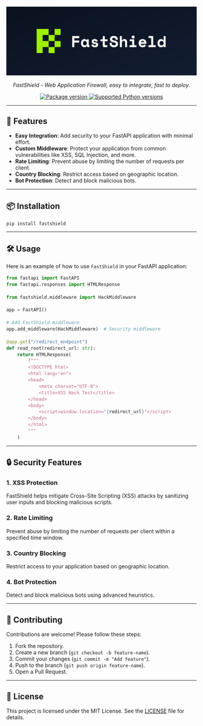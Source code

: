 <p align="center">
  <img src="media/logo-goriz.png" alt="FastShield">
</p>
<p align="center">
    <em>FastShield - Web Application Firewall, easy to integrate, fast to deploy.</em>
</p>

<p align="center">
<a href="https://pypi.org/project/fastshield" target="_blank">
    <img src="https://img.shields.io/pypi/v/fastshield?color=%2334D058&label=pypi%20package" alt="Package version">
</a>
<a href="https://pypi.org/project/fastshield" target="_blank">
    <img src="https://img.shields.io/pypi/pyversions/fastshield.svg?color=%2334D058" alt="Supported Python versions">
</a>
</p>

---

## 🚀 Features
- **Easy Integration**: Add security to your FastAPI application with minimal effort.
- **Custom Middleware**: Protect your application from common vulnerabilities like XSS, SQL Injection, and more.
- **Rate Limiting**: Prevent abuse by limiting the number of requests per client.
- **Country Blocking**: Restrict access based on geographic location.
- **Bot Protection**: Detect and block malicious bots.

---

## 📦 Installation
<div class="termy">

```console
pip install fastshield
```
</div>

---

## 🛠️ Usage
Here is an example of how to use `FastShield` in your FastAPI application:

```Python
from fastapi import FastAPI
from fastapi.responses import HTMLResponse

from fastshield.middleware import HackMiddleware

app = FastAPI()

# Add FastShield middleware
app.add_middleware(HackMiddleware)  # Security middleware

@app.get("/redirect_endpoint")
def read_root(redirect_url: str):
    return HTMLResponse(
        f"""
        <!DOCTYPE html>
        <html lang="en">
        <head>
            <meta charset="UTF-8">
            <title>XSS Hack Test</title>
        </head>
        <body>
            <script>window.location="{redirect_url}"</script>
        </body>
        </html>
        """
    )
```

---

## 🔒 Security Features
### 1. **XSS Protection**
FastShield helps mitigate Cross-Site Scripting (XSS) attacks by sanitizing user inputs and blocking malicious scripts.

### 2. **Rate Limiting**
Prevent abuse by limiting the number of requests per client within a specified time window.

### 3. **Country Blocking**
Restrict access to your application based on geographic location.

### 4. **Bot Protection**
Detect and block malicious bots using advanced heuristics.

---

## 🤝 Contributing
Contributions are welcome! Please follow these steps:
1. Fork the repository.
2. Create a new branch (`git checkout -b feature-name`).
3. Commit your changes (`git commit -m "Add feature"`).
4. Push to the branch (`git push origin feature-name`).
5. Open a Pull Request.

---

## 📄 License
This project is licensed under the MIT License. See the [LICENSE](LICENSE) file for details.

